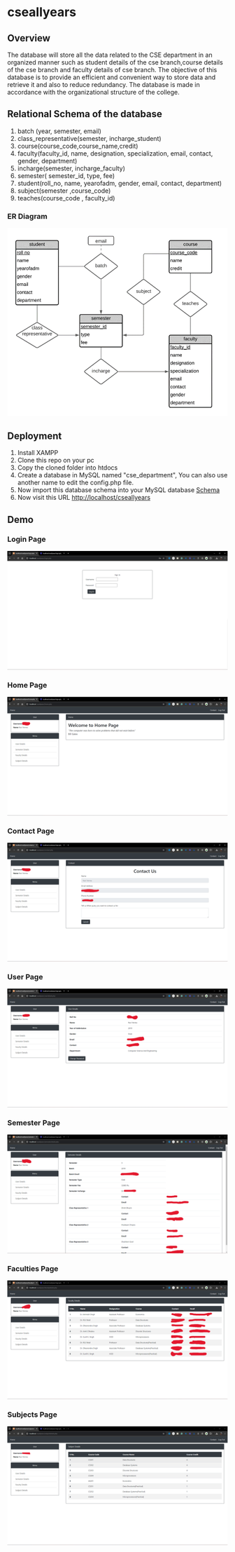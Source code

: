 # cseallyears

## Overview
The database will store all the data related to the CSE department in an organized manner such as student details of the cse branch,course details of the cse branch and faculty details of cse branch. The objective of this database is to provide an efficient and convenient way to store data and retrieve it and also to reduce redundancy. The database is made in accordance with the organizational structure of the college.

## Relational Schema of the database
1.  batch (year, semester, email)
2. class_representative(semester, incharge_student)
3. course(course_code,course_name,credit)
4. faculty(faculty_id, name, designation, specialization, email, contact, gender, department)
5. incharge(semester, incharge_faculty)
6. semester( semester_id, type, fee)
7. student(roll_no, name, yearofadm, gender, email, contact, department)
8.  subject(semester ,course_code)
9. teaches(course_code , faculty_id)

### ER Diagram
![ER Diagram](https://github.com/raviverma2791747/cseallyears/blob/main/demo/er.png)

## Deployment
1. Install XAMPP
2. Clone this repo on your pc
3. Copy the cloned folder into htdocs
4. Create a database in MySQL named "cse_department", You can also use another name to edit the config.php file.
5. Now import this database schema into your MySQL database [Schema](https://github.com/raviverma2791747/cseallyears/blob/main/cse_department.sql)
7. Now visit this URL [http://localhost/cseallyears](http://localhost/cseallyears)

## Demo

### Login Page
![Login Page](https://github.com/raviverma2791747/cseallyears/blob/main/demo/demo1.png)

### Home Page
![Home Page](https://github.com/raviverma2791747/cseallyears/blob/main/demo/demo2.png)

### Contact Page
![Contact Page](https://github.com/raviverma2791747/cseallyears/blob/main/demo/demo3.png)

### User Page
![User Page](https://github.com/raviverma2791747/cseallyears/blob/main/demo/demo4.png)

### Semester Page
![Semester Page](https://github.com/raviverma2791747/cseallyears/blob/main/demo/demo5.png)

### Faculties Page
![Faculties Page](https://github.com/raviverma2791747/cseallyears/blob/main/demo/demo6.png)

### Subjects Page
![Subjects Page](https://github.com/raviverma2791747/cseallyears/blob/main/demo/demo7.png)
